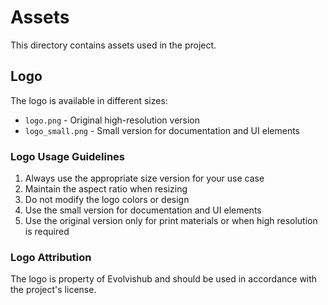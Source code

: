 # Assets

This directory contains assets used in the project.

## Logo

The logo is available in different sizes:
- `logo.png` - Original high-resolution version
- `logo_small.png` - Small version for documentation and UI elements

### Logo Usage Guidelines

1. Always use the appropriate size version for your use case
2. Maintain the aspect ratio when resizing
3. Do not modify the logo colors or design
4. Use the small version for documentation and UI elements
5. Use the original version only for print materials or when high resolution is required

### Logo Attribution

The logo is property of Evolvishub and should be used in accordance with the project's license. 